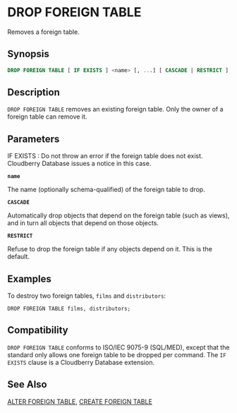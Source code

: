 # DROP FOREIGN TABLE

Removes a foreign table.

## Synopsis

```sql
DROP FOREIGN TABLE [ IF EXISTS ] <name> [, ...] [ CASCADE | RESTRICT ]
```

## Description

`DROP FOREIGN TABLE` removes an existing foreign table. Only the owner of a foreign table can remove it.

## Parameters

IF EXISTS
:   Do not throw an error if the foreign table does not exist. Cloudberry Database issues a notice in this case.

**`name`**

The name (optionally schema-qualified) of the foreign table to drop.

**`CASCADE`**

Automatically drop objects that depend on the foreign table (such as views), and in turn all objects that depend on those objects.

**`RESTRICT`**

Refuse to drop the foreign table if any objects depend on it. This is the default.

## Examples

To destroy two foreign tables, `films` and `distributors`:

```
DROP FOREIGN TABLE films, distributors;
```

## Compatibility

`DROP FOREIGN TABLE` conforms to ISO/IEC 9075-9 (SQL/MED), except that the standard only allows one foreign table to be dropped per command. The `IF EXISTS` clause is a Cloudberry Database extension.

## See Also

[ALTER FOREIGN TABLE](/docs/sql-statements/sql-stmt-alter-foreign-table.md), [CREATE FOREIGN TABLE](/docs/sql-statements/sql-stmt-create-foreign-table.md)



